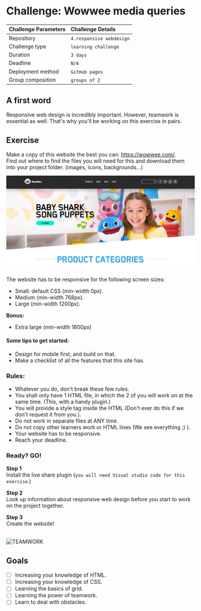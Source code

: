 # Challenge: Wowwee media queries

|Challenge Parameters  |Challenge Details              |
|:---------------------|:------------------------------|
|Repository            |`4.responsive webdesign`         |
|Challenge type        |`learning challenge`           |
|Duration              |`3 days`                       |
|Deadline              |`N/A`                          |
|Deployment method     |`GitHub pages`                 |
|Group composition     |`groups of 2`                  |


## A first word
Responsive web design is incredibly important. However, teamwork is essential as well.
That's why you'll be working on this exercise in pairs.

## Exercise
Make a copy of this website the best you can: https://wowwee.com/.  
Find out where to find the files you will need for this and download them into your project folder. (images, icons, backgrounds...) 

<img src="assets/babyshark.png" alt="BABY SHARK DOO DOO DOO">

The website has to be responsive for the following screen sizes:

- Small: default CSS (min-width 0px).
- Medium (min-width 768px).
- Large (min-width 1200px).

**Bonus:**
- Extra large (min-width 1800px)


#### Some tips to get started:

- Design for mobile first, and build on that.
- Make a checklist of all the features that this site has.

### Rules:
- Whatever you do, don't break these few rules.
- You shall only have 1 HTML file, in which the 2 of you will work on at the same time. (This, with a handy plugin.)
- You will provide a style tag inside the HTML (Don't ever do this if we don't request it from you.).
- Do not work in separate files at ANY time.
- Do not copy other learners work or HTML lines (We see everything ;) ).
- Your website has to be responsive.
- Reach your deadline.

### Ready? GO!

**Step 1**  
Install the live share plugin (`you will need Visual studio code for this exercise`.)

**Step 2**  
Look up information about responsive web design before you start to work on the project together.

**Step 3**  
Create the website!

<br>

<img src='https://media.giphy.com/media/l0IyokIkZEXvWnXGw/giphy.gif' alt="TEAMWORK" width="350px">


## Goals

- [ ] Increasing your knowledge of HTML.
- [ ] Increasing your knowledge of CSS.
- [ ] Learning the basics of grid.
- [ ] Learning the power of teamwork.
- [ ] Learn to deal with obstacles.
